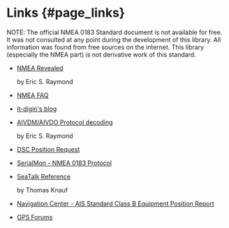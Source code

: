 Links {#page_links}
=====

NOTE: The official NMEA 0183 Standard document is not available for free. It was not consulted at any point
      during the development of this library. All information was found from free sources on the internet.
      This library (especially the NMEA part) is not derivative work of this standard.

- [NMEA Revealed](http://www.catb.org/gpsd/NMEA.html)

  by Eric S. Raymond

- [NMEA FAQ](http://www.kh-gps.de/nmea.faq)

- [it-digin's blog](http://www.it-digin.com/blog/?cat=4)

- [AIVDM/AIVDO Protocol decoding](http://www.catb.org/gpsd/AIVDM.html)

  by Eric S. Raymond

- [DSC Position Request](http://www.thehulltruth.com/marine-electronics-forum/43945-dsc-position-request.html)

- [SerialMon - NMEA 0183 Protocol](http://www.serialmon.com/protocols/nmea0183.html)

- [SeaTalk Reference](http://thomasknauf.de/seatalk.htm)

  by Thomas Knauf

- [Navigation Center - AIS Standard Class B Equipment Position Report](http://www.navcen.uscg.gov/?pageName=AISMessagesB)

- [GPS Forums](http://www.gps-forums.net)
